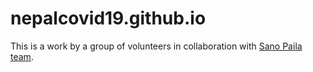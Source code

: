 # nepalcovid19.github.io

<!-- Credits for icons: most of the icons are taken from [Noun Project](https://thenounproject.com/) -->
This is a work by a group of volunteers in collaboration with [Sano Paila team](https://sanopaila.org/).
